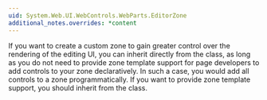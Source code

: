 ```yaml
---
uid: System.Web.UI.WebControls.WebParts.EditorZone
additional_notes.overrides: *content
---
```


<p>If you want to create a custom <xref href="System.Web.UI.WebControls.WebParts.EditorZone"></xref> zone to gain greater control over the rendering of the editing UI, you can inherit directly from the <xref href="System.Web.UI.WebControls.WebParts.EditorZoneBase"></xref> class, as long as you do not need to provide zone template support for page developers to add <xref href="System.Web.UI.WebControls.WebParts.EditorPart"></xref> controls to your zone declaratively. In such a case, you would add all <xref href="System.Web.UI.WebControls.WebParts.EditorPart"></xref> controls to a zone programmatically. If you want to provide zone template support, you should inherit from the <xref href="System.Web.UI.WebControls.WebParts.EditorZone"></xref> class.</p>


